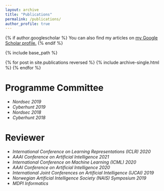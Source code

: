 ```yaml
---
layout: archive
title: "Publications"
permalink: /publications/
author_profile: true
---
```


{% if author.googlescholar %}
  You can also find my articles on <u><a href="{{author.googlescholar}}">my Google Scholar profile</a>.</u>
{% endif %}

{% include base_path %}

{% for post in site.publications reversed %}
  {% include archive-single.html %}
{% endfor %}

Programme Committee
======
* *Nordsec 2019*
* *Cyberhunt 2019*
* *Nordsec 2018*
* *Cyberhunt 2018* 

Reviewer
======
* *International Conference on Learning Representations (ICLR) 2020*
* *AAAI Conference on Artificial Intelligence 2021*
* *International Conference on Machine Learning (ICML) 2020*
* *AAAI Conference on Artificial Intelligence 2020*
* *International Joint Conferences on Artificial Intelligence (IJCAI) 2019*
* *Norwegian Artificial Intelligence Society (NAIS) Symposium 2019*
* *MDPI Informatics*
